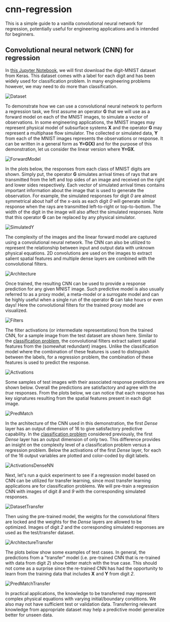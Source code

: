 # cnn-regression

This is a simple guide to a vanilla convolutional neural network for regression, potentially useful for engineering applications and is intended for beginners. 

## Convolutional neural network (CNN) for regression

In [this Jupyter Notebook](https://github.com/rsyamil/cnn-regression/blob/master/cnn_regression.ipynb), we will first download the digit-MNIST dataset from Keras. This dataset comes with a label for each digit and has been widely used for classification problem. In many engineering problems however, we may need to do more than classification.

![Dataset](/readme/dataset.png)

To demonstrate how we can use a convolutional neural network to perform a regression task, we first assume an operator **G** that we will use as a forward model on each of the MNIST images, to simulate a vector of observations. In some engineering applications, the MNIST images may represent physical model of subsurface systems **X** and the operator **G** may represent a multiphase flow simulator. The collected or simulated data, **Y** from each of the MNIST images represents the observations or response. It can be written in a general form as **Y=G(X)** and for the purpose of this demonstration, let us consider the linear version where **Y=GX**.

![ForwardModel](/readme/forwardmodel.png)

In the plots below, the responses from each class of MNIST digits are shown. Simply put, the operator **G** simulates arrival times of rays that are transmitted from the left and  top sides of an image and received on the right and lower sides respectively. Each vector of simulated arrival times contains important information about the image that is used to generate the observation. For example, the simulated responses for digit *0* are almost symmetrical about half of the x-axis as each digit *0* will generate similar response when the rays are transmitted left-to-right or top-to-bottom. The width of the digit in the image will also affect the simulated responses. Note that this operator **G** can be replaced by any physical simulator. 

![SimulatedY](/readme/simulatedys.png)

The complexity of the images and the linear forward model are captured using a convolutional neural network. The CNN can also be utilized to represent the relationship between input and output data with unknown physical equations. 2D convolutions are used on the images to extract salient spatial features and multiple dense layers are combined with the convolutional filters. 

![Architecture](/readme/architecture.png)

Once trained, the resulting CNN can be used to provide a response prediction for any given MNIST image. Such predictive model is also usually referred to as a proxy model, a meta-model or a surrogate model and can be highly useful when a single run of the operator **G** can take hours or even days! Here the convolutional filters for the trained proxy model are visualized.   

![Filters](/readme/trained_filters.png)

The filter activations (or intermediate representations) from the trained CNN, for a sample image from the test dataset are shown here. Similar to the [classification problem](https://github.com/rsyamil/cnn-classifier), the convolutional filters extract salient spatial features from the (somewhat redundant) images. Unlike the classification model where the combination of these features is used to distinguish between the labels, for a regression problem, the combination of these features is used to predict the response. 

![Activations](/readme/activations.png)

Some samples of test images with their associated response predictions are shown below. Overall the predictions are satisfactory and agree with the *true* responses. From the plots below, we can notice that each response has key signatures resulting from the spatial features present in each digit image.    

![PredMatch](/readme/predictionmatch.png)

In the architecture of the CNN used in this demonstration, the first *Dense* layer has an output dimension of 16 to give satisfactory predictive capability. In the [classification problem](https://github.com/rsyamil/cnn-classifier) considered previously, the first *Dense* layer has an output dimension of only two. This difference provides an insight on the complexity level of a classification problem versus a regression problem. Below the activations of the first *Dense* layer, for each of the 16 output variables are plotted and color-coded by digit labels.   

![ActivationsDenseNN](/readme/dense_activations_nn.png)

Next, let's run a quick experiment to see if a regression model based on CNN can be utilized for transfer learning, since most transfer learning applications are for classification problems. We will pre-train a regression CNN with images of digit *8* and *9* with the corresponding simulated responses.

![DatasetTransfer](/readme/dataset_transfer.png)

Then using the pre-trained model, the weights for the convolutional filters are locked and the weights for the *Dense* layers are allowed to be optimized. Images of digit *2* and the corresponding simulated responses are used as the test/transfer dataset. 

![ArchitectureTransfer](/readme/architecture_transfer.png)

The plots below show some examples of test cases. In general, the predictions from a "transfer" model (i.e. pre-trained CNN that is re-trained with data from digit *2*) show better match with the true case. This should not come as a surprise since the re-trained CNN has had the opportunity to learn from the training data that includes **X** and **Y** from digit *2*.

![PredMatchTransfer](/readme/predictionmatch_transfer.png)

In practical applications, the knowledge to be transferred may represent complex physical equations with varying initial/boundary conditions. We also may not have sufficient test or validation data. Transferring relevant knowledge from appropriate dataset may help a predictive model generalize better for unseen data. 
